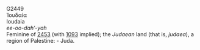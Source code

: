 G2449  
Ἰουδαία  
Ioudaia  
*ee-oo-dah‘-yah*  
Feminine of [2453](g2453) (with [1093](g1093) implied); the *Judaean*
land (that is, *judaea*), a region of Palestine: - Juda.  
